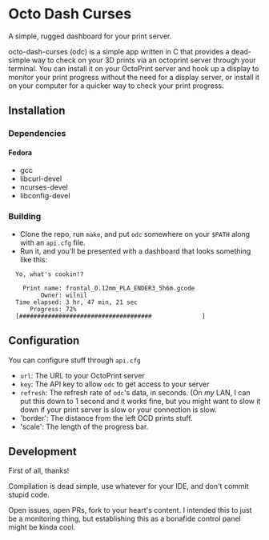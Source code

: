 # Octo Dash Curses

A simple, rugged dashboard for your print server.

octo-dash-curses (odc) is a simple app written in C that provides a dead-simple way to check on your 3D prints via an octoprint server through your terminal. You can install it on your OctoPrint server and hook up a display to monitor your print progress without the need for a display server, or install it on your computer for a quicker way to check your print progress.

## Installation

### Dependencies

#### Fedora

- gcc
- libcurl-devel
- ncurses-devel
- libconfig-devel

### Building

- Clone the repo, run `make`, and put `odc` somewhere on your `$PATH` along with an `api.cfg` file.
- Run it, and you'll be presented with a dashboard that looks something like this:

```
  Yo, what's cookin!?

    Print name: frontal_0.12mm_PLA_ENDER3_5h6m.gcode
         Owner: wilnil
  Time elapsed: 3 hr, 47 min, 21 sec
      Progress: 72%
  [#####################################              ]

```


## Configuration

You can configure stuff through `api.cfg`

- `url`: The URL to your OctoPrint server
- `key`: The API key to allow `odc` to get access to your server
- `refresh`: The refresh rate of `odc`'s data, in seconds. (On _my_ LAN, I can put this down to 1 second and it works fine, but you might want to slow it down if your print server is slow or your connection is slow.
- 'border': The distance from the left OCD prints stuff.
- 'scale': The length of the progress bar.

## Development

First of all, thanks!

Compilation is dead simple, use whatever for your IDE, and don't commit stupid code.

Open issues, open PRs, fork to your heart's content. I intended this to just be a monitoring thing, but establishing this as a bonafide control panel might be kinda cool.
